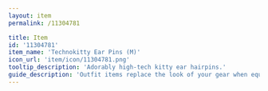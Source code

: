 ```yaml
---
layout: item
permalink: /11304781

title: Item
id: '11304781'
item_name: 'Technokitty Ear Pins (M)'
icon_url: 'item/icon/11304781.png'
tooltip_description: 'Adorably high-tech kitty ear hairpins.'
guide_description: 'Outfit items replace the look of your gear when equipped.'
---
```

